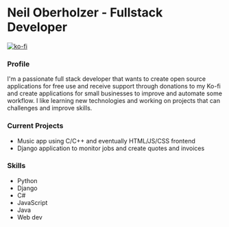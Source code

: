 # Neil Oberholzer - Fullstack Developer
[![ko-fi](https://ko-fi.com/img/githubbutton_sm.svg)](https://ko-fi.com/I2I5VOTH7)

### Profile
I'm a passionate full stack developer that wants to create open source applications for free use and receive support through donations to my Ko-fi and create applications for small businesses to improve and automate some workflow. I like learning new technologies and working on projects that can challenges and improve skills.

### Current Projects
- Music app using C/C++ and eventually HTML/JS/CSS frontend
- Django application to monitor jobs and create quotes and invoices

### Skills
- Python
- Django
- C#
- JavaScript
- Java
- Web dev
